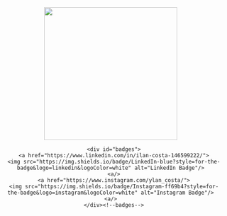 <div id="header" align="center">
  
  <img src="https://media.giphy.com/media/077i6AULCXc0FKTj9s/giphy.gif" width="300"/>
  
      <div id="badges">
      <a href="https://www.linkedin.com/in/ilan-costa-146599222/">
      <img src="https://img.shields.io/badge/LinkedIn-blue?style=for-the-badge&logo=linkedin&logoColor=white" alt="LinkedIn Badge"/>
      <a/>
      <a href="https://www.instagram.com/ylan_costa/">
      <img src="https://img.shields.io/badge/Instagram-ff69b4?style=for-the-badge&logo=instagram&logoColor=white" alt="Instagram Badge"/>
      <a/>  
      </div><!--badges-->
   <img src="https://komarev.com/ghpvc/?username=your-github-username&style=flat-square&color=blue" alt=""/>

</div><!--header-->  
    
    

    
    

